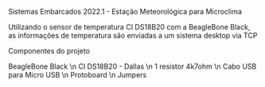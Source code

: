 Sistemas Embarcados 2022.1 - Estação Meteorológica para Microclima

Utilizando o sensor de temperatura CI DS18B20 com a BeagleBone Black, as informações de temperatura são enviadas a um sistema desktop via TCP


Componentes do projeto

BeagleBone Black
\n
CI DS18B20 - Dallas
\n
1 resistor 4k7ohm
\n
Cabo USB para Micro USB
\n
Protoboard
\n
Jumpers
